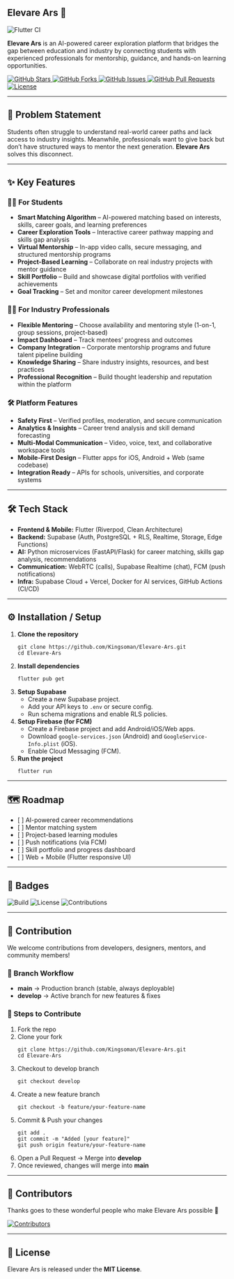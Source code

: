 <h2>Elevare Ars 🚀</h2>

![Flutter CI](https://github.com/Kingsoman/Elevare-Ars/actions/workflows/flutter-ci.yml/badge.svg)

<p><strong>Elevare Ars</strong> is an AI-powered career exploration platform that bridges the gap between education and industry by connecting students with experienced professionals for mentorship, guidance, and hands-on learning opportunities.</p>

<p>
  <a href="https://github.com/Kingsoman/Elevare-Ars/stargazers">
    <img alt="GitHub Stars" src="https://img.shields.io/github/stars/Kingsoman/Elevare-Ars?style=social">
  </a>
  <a href="https://github.com/Kingsoman/Elevare-Ars/network/members">
    <img alt="GitHub Forks" src="https://img.shields.io/github/forks/Kingsoman/Elevare-Ars?style=social">
  </a>
  <a href="https://github.com/Kingsoman/Elevare-Ars/issues">
    <img alt="GitHub Issues" src="https://img.shields.io/github/issues/Kingsoman/Elevare-Ars">
  </a>
  <a href="https://github.com/Kingsoman/Elevare-Ars/pulls">
    <img alt="GitHub Pull Requests" src="https://img.shields.io/github/issues-pr/Kingsoman/Elevare-Ars">
  </a>
  <a href="LICENSE">
    <img alt="License" src="https://img.shields.io/github/license/Kingsoman/Elevare-Ars">
  </a>
</p>

<hr/>

<h2>🎯 Problem Statement</h2>
<p>
Students often struggle to understand real-world career paths and lack access to industry insights. Meanwhile, professionals want to give back but don’t have structured ways to mentor the next generation. <strong>Elevare Ars</strong> solves this disconnect.
</p>

<hr/>

<h2>✨ Key Features</h2>

<h3>👩‍🎓 For Students</h3>
<ul>
  <li><strong>Smart Matching Algorithm</strong> – AI-powered matching based on interests, skills, career goals, and learning preferences</li>
  <li><strong>Career Exploration Tools</strong> – Interactive career pathway mapping and skills gap analysis</li>
  <li><strong>Virtual Mentorship</strong> – In-app video calls, secure messaging, and structured mentorship programs</li>
  <li><strong>Project-Based Learning</strong> – Collaborate on real industry projects with mentor guidance</li>
  <li><strong>Skill Portfolio</strong> – Build and showcase digital portfolios with verified achievements</li>
  <li><strong>Goal Tracking</strong> – Set and monitor career development milestones</li>
</ul>

<h3>👨‍🏫 For Industry Professionals</h3>
<ul>
  <li><strong>Flexible Mentoring</strong> – Choose availability and mentoring style (1-on-1, group sessions, project-based)</li>
  <li><strong>Impact Dashboard</strong> – Track mentees’ progress and outcomes</li>
  <li><strong>Company Integration</strong> – Corporate mentorship programs and future talent pipeline building</li>
  <li><strong>Knowledge Sharing</strong> – Share industry insights, resources, and best practices</li>
  <li><strong>Professional Recognition</strong> – Build thought leadership and reputation within the platform</li>
</ul>

<h3>🛠 Platform Features</h3>
<ul>
  <li><strong>Safety First</strong> – Verified profiles, moderation, and secure communication</li>
  <li><strong>Analytics & Insights</strong> – Career trend analysis and skill demand forecasting</li>
  <li><strong>Multi-Modal Communication</strong> – Video, voice, text, and collaborative workspace tools</li>
  <li><strong>Mobile-First Design</strong> – Flutter apps for iOS, Android + Web (same codebase)</li>
  <li><strong>Integration Ready</strong> – APIs for schools, universities, and corporate systems</li>
</ul>

<hr/>

<h2>🛠 Tech Stack</h2>
<ul>
  <li><strong>Frontend &amp; Mobile:</strong> Flutter (Riverpod, Clean Architecture)</li>
  <li><strong>Backend:</strong> Supabase (Auth, PostgreSQL + RLS, Realtime, Storage, Edge Functions)</li>
  <li><strong>AI:</strong> Python microservices (FastAPI/Flask) for career matching, skills gap analysis, recommendations</li>
  <li><strong>Communication:</strong> WebRTC (calls), Supabase Realtime (chat), FCM (push notifications)</li>
  <li><strong>Infra:</strong> Supabase Cloud + Vercel, Docker for AI services, GitHub Actions (CI/CD)</li>
</ul>

<hr/>

<h2>⚙️ Installation / Setup</h2>
<ol>
  <li><strong>Clone the repository</strong>
    <pre><code>git clone https://github.com/Kingsoman/Elevare-Ars.git
cd Elevare-Ars</code></pre>
  </li>
  <li><strong>Install dependencies</strong>
    <pre><code>flutter pub get</code></pre>
  </li>
  <li><strong>Setup Supabase</strong>
    <ul>
      <li>Create a new Supabase project.</li>
      <li>Add your API keys to <code>.env</code> or secure config.</li>
      <li>Run schema migrations and enable RLS policies.</li>
    </ul>
  </li>
  <li><strong>Setup Firebase (for FCM)</strong>
    <ul>
      <li>Create a Firebase project and add Android/iOS/Web apps.</li>
      <li>Download <code>google-services.json</code> (Android) and <code>GoogleService-Info.plist</code> (iOS).</li>
      <li>Enable Cloud Messaging (FCM).</li>
    </ul>
  </li>
  <li><strong>Run the project</strong>
    <pre><code>flutter run</code></pre>
  </li>
</ol>

<hr/>

<h2>🗺 Roadmap</h2>
<ul>
  <li>[ ] AI-powered career recommendations</li>
  <li>[ ] Mentor matching system</li>
  <li>[ ] Project-based learning modules</li>
  <li>[ ] Push notifications (via FCM)</li>
  <li>[ ] Skill portfolio and progress dashboard</li>
  <li>[ ] Web + Mobile (Flutter responsive UI)</li>
</ul>

<hr/>

<h2>📛 Badges</h2>
<p>
  <img alt="Build" src="https://img.shields.io/badge/build-passing-brightgreen">
  <img alt="License" src="https://img.shields.io/badge/license-MIT-blue">
  <img alt="Contributions" src="https://img.shields.io/badge/contributions-welcome-orange">
</p>

<hr/>

<h2>🤝 Contribution</h2>
<p>We welcome contributions from developers, designers, mentors, and community members!</p>

<h3>🔄 Branch Workflow</h3>
<ul>
  <li><strong>main</strong> → Production branch (stable, always deployable)</li>
  <li><strong>develop</strong> → Active branch for new features & fixes</li>
</ul>

<h3>📌 Steps to Contribute</h3>
<ol>
  <li>Fork the repo</li>
  <li>Clone your fork
    <pre><code>git clone https://github.com/Kingsoman/Elevare-Ars.git
cd Elevare-Ars</code></pre>
  </li>
  <li>Checkout to develop branch
    <pre><code>git checkout develop</code></pre>
  </li>
  <li>Create a new feature branch
    <pre><code>git checkout -b feature/your-feature-name</code></pre>
  </li>
  <li>Commit & Push your changes
    <pre><code>git add .
git commit -m "Added [your feature]"
git push origin feature/your-feature-name</code></pre>
  </li>
  <li>Open a Pull Request → Merge into <strong>develop</strong></li>
  <li>Once reviewed, changes will merge into <strong>main</strong></li>
</ol>

<hr/>

<h2>👥 Contributors</h2>
<p>Thanks goes to these wonderful people who make Elevare Ars possible 💜</p>
<p>
  <a href="https://github.com/Kingsoman/Elevare-Ars/graphs/contributors">
    <img src="https://contrib.rocks/image?repo=Kingsoman/Elevare-Ars" alt="Contributors"/>
  </a>
</p>

<hr/>

<h2>📜 License</h2>
<p>Elevare Ars is released under the <strong>MIT License</strong>.</p>
